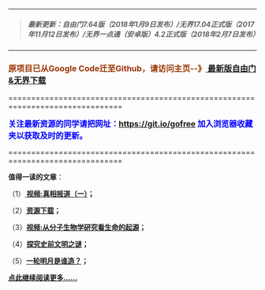 ***
>##### 最新更新：自由门7.64版（2018年1月9日发布）/无界17.04正式版（2017年11月12日发布）/无界一点通（安卓版）4.2正式版（2018年2月7日发布）
***

<h3><font color="#993300"> 原项目已从Google Code迁至Github，请访问主页--》<a href="https://github.com/sglfree/freesky/wiki/%E8%87%AA%E7%94%B1%E9%97%A8%E6%9C%80%E6%96%B0%E7%89%88%E4%B8%8B%E8%BD%BD-%E6%97%A0%E7%95%8C%E6%B5%8F%E8%A7%88%E6%9C%80%E6%96%B0%E6%AD%A3%E5%BC%8F%E7%89%88%E4%B8%8B%E8%BD%BD-%E7%BF%BB%E5%A2%99%E8%BD%AF%E4%BB%B6%E4%B8%8B%E8%BD%BD" target="_blank"> 最新版自由门&无界下载</a></font></h3>
<p>===============================================================================</p>
<font color="blue" size="3"><strong>关注最新资源的同学请把网址：<font color="#993300"><a href="https://git.io/gofree" target="_blank">https://git.io/gofree</a> </font>加入浏览器收藏夹以获取及时的更新。</strong></font>
<p>===============================================================================</p>
<p><strong>值得一读的文章</strong>：</p>
<p>（1）<strong><a href="http://skipp.auraria.org/go/truth" target="_blank"> 视频:真相报道（一）</a>；</strong></p>
<p>（2）<strong><a href="http://skipp.auraria.org/res-download/" target="_blank">资源下载</a>；</strong></p>
<p>（3）<strong><a href="http://skipp.auraria.org/go/biology" target="_blank">视频:从分子生物学研究看生命的起源</a>；</strong></p>
<p>（4）<strong><a href="http://skipp.auraria.org/go/discovery" target="_blank">探究史前文明之谜</a>；</strong></p>
<p>（5）<strong><a href="http://skipp.auraria.org/go/moon" target="_blank">一轮明月是谁造？</a>；</strong></p>
<p><strong><a href="http://skipp.auraria.org/" target="_blank">点此继续阅读更多……</a></strong></p>

